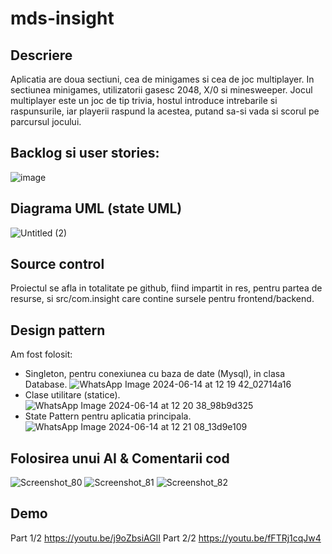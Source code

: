 # mds-insight

## Descriere
Aplicatia are doua sectiuni, cea de minigames si cea de joc multiplayer. In sectiunea minigames, utilizatorii gasesc 2048, X/0 si minesweeper. Jocul multiplayer este un joc de tip trivia, hostul introduce intrebarile si raspunsurile, iar playerii raspund la acestea, putand sa-si vada si scorul pe parcursul jocului.

## Backlog si user stories: 
![image](https://github.com/L-o-rd/mds-insight/assets/116594293/dc5553ac-b81e-4e7e-91d6-9b9e2290e661)

## Diagrama UML (state UML)
![Untitled (2)](https://github.com/L-o-rd/mds-insight/assets/116594293/e38eb637-d930-4f1f-aac4-1f486afb7ead)


## Source control
Proiectul se afla in totalitate pe github, fiind impartit in res, pentru partea de resurse, si src/com.insight care contine sursele pentru frontend/backend.

## Design pattern
Am fost folosit:
  * Singleton, pentru conexiunea cu baza de date (Mysql), in clasa Database.
   ![WhatsApp Image 2024-06-14 at 12 19 42_02714a16](https://github.com/L-o-rd/mds-insight/assets/116028853/84081110-da63-4226-9b77-d691dd0f6ce0)
  * Clase utilitare (statice).
   ![WhatsApp Image 2024-06-14 at 12 20 38_98b9d325](https://github.com/L-o-rd/mds-insight/assets/116028853/bf3d713c-af26-40ec-b893-55f169b71426)
  * State Pattern pentru aplicatia principala.
   ![WhatsApp Image 2024-06-14 at 12 21 08_13d9e109](https://github.com/L-o-rd/mds-insight/assets/116028853/63734bd8-eea8-43bb-a873-bf7cec079897)

## Folosirea unui AI & Comentarii cod
![Screenshot_80](https://github.com/L-o-rd/mds-insight/assets/128260253/2b1b27bc-7515-4321-86d8-1102b06bfaa6)
![Screenshot_81](https://github.com/L-o-rd/mds-insight/assets/128260253/4991d426-1428-4672-8fa1-db387b8bdf5f)
![Screenshot_82](https://github.com/L-o-rd/mds-insight/assets/128260253/5872f41f-8185-4285-b7b1-02ab0c013a63)

## Demo

Part 1/2 https://youtu.be/j9oZbsiAGlI
Part 2/2 https://youtu.be/fFTRj1cqJw4

